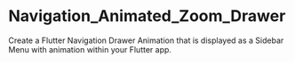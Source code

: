 # Navigation_Animated_Zoom_Drawer
Create a Flutter Navigation Drawer Animation that is displayed as a Sidebar Menu with animation within your Flutter app.
